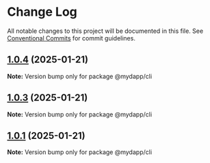 # Change Log

All notable changes to this project will be documented in this file.
See [Conventional Commits](https://conventionalcommits.org) for commit guidelines.

## [1.0.4](https://github.com/taojiangcb/my-dapp-libs/compare/@mydapp/cli@1.0.3...@mydapp/cli@1.0.4) (2025-01-21)

**Note:** Version bump only for package @mydapp/cli





## [1.0.3](https://github.com/taojiangcb/my-dapp-libs/compare/@mydapp/cli@1.0.10...@mydapp/cli@1.0.3) (2025-01-21)

**Note:** Version bump only for package @mydapp/cli





## [1.0.1](https://github.com/taojiangcb/my-dapp-libs/compare/@mydapp/cli@1.0.10...@mydapp/cli@1.0.1) (2025-01-21)

**Note:** Version bump only for package @mydapp/cli
